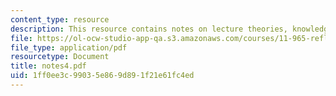 ```yaml
---
content_type: resource
description: This resource contains notes on lecture theories, knowledge and practice.
file: https://ol-ocw-studio-app-qa.s3.amazonaws.com/courses/11-965-reflective-practice-an-approach-for-expanding-your-learning-frontiers-january-iap-2007/1ff0ee3c99035e869d891f21e61fc4ed_notes4.pdf
file_type: application/pdf
resourcetype: Document
title: notes4.pdf
uid: 1ff0ee3c-9903-5e86-9d89-1f21e61fc4ed
---
```

